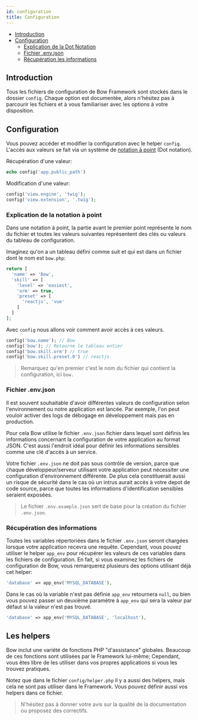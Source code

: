 ```yaml
---
id: configuration
title: Configuration
---
```


- [Introduction](#introduction)
- [Configuration](#configuration)
  - [Explication de la Dot Notation](#explication-de-la-dot-notation)
  - [Fichier .env.json](#fichier-env-json)
  - [Récupération les informations](#récupération-les-informations)

## Introduction

Tous les fichiers de configuration de Bow Framework sont stockés dans le dossier `config`. Chaque option est documentée, alors n'hésitez pas à parcourir les fichiers et à vous familiariser avec les options à votre disposition.

## Configuration

Vous pouvez accéder et modifier la configuration avec le helper `config`. L'accès aux valeurs se fait via un système de [notation à point](#explication-de-la-notation-a-point) (Dot notation).

Récupération d'une valeur:

```php
echo config('app.public_path')
```

Modification d'une valeur:

```php
config('view.engine', 'twig');
config('view.extension', '.twig');
```

### Explication de la notation à point

Dans une notation à point, la partie avant le premier point représente le nom du fichier et toutes les valeurs suivantes
représentent des clés ou valeurs du tableau de configuration.

Imaginez qu'on a un tableau défini comme suit et qui est dans un fichier dont le nom est `bow.php`:

```php
return [
  'name' => 'Bow',
  'skill' => [
    'level' => 'easiest',
    'orm' => true,
    'preset' => [
      'reactjs', 'vue'
    ]
  ]
];
```

Avec `config` nous allons voir comment avoir accès à ces valeurs.

```php
config('bow.name'); // Bow
config('bow'); // Retourne le tableau entier
config('bow.skill.orm') // true
config('bow.skill.preset.0') // reactjs
```

> Remarquez qu'en premier c'est le nom du fichier qui contient la configuration, ici `bow.`

### Fichier .env.json

Il est souvent souhaitable d'avoir différentes valeurs de configuration selon l'environnement ou notre application est lancée. Par exemple, l'on
peut vouloir activer des logs de débogage en développement mais pas en production.

Pour cela Bow utilise le fichier `.env.json` fichier dans lequel sont définis les informations concernant la configuration de votre application au format JSON. C'est aussi l'endroit idéal pour définir les informations sensibles comme une clé d'accès à un service.

Votre fichier `.env.json` ne doit pas sous contrôle de version, parce que chaque développeur/serveur utilisant votre application peut nécessiter une configuration d'environnement différente. De plus cela constituerait aussi un risque de sécurité dans le cas où un intrus aurait accès à votre depot de code source, parce que toutes les informations d'identification sensibles seraient exposées.

> Le fichier `.env.example.json` sert de base pour la création du fichier `.env.json`.

### Récupération des informations

Toutes les variables répertoriées dans le fichier `.env.json` seront chargées lorsque votre application recevra une requête. Cependant, vous pouvez utiliser le helper `app_env` pour récupérer les valeurs de ces variables dans les fichiers de configuration. En fait, si vous examinez les fichiers de configuration de Bow, vous remarquerez plusieurs des options utilisant déjà cet helper:

```php
'database' => app_env('MYSQL_DATABASE'),
```

Dans le cas où la variable n'est pas définie `app_env` retournera `null`, ou bien vous pouvez passer un deuxième paramètre à `app_env` qui sera la valeur par défaut si la valeur n'est pas trouvé.

```php
'database' => app_env('MYSQL_DATABASE', 'localhost'),
```

## Les helpers

Bow inclut une variété de fonctions PHP "d'assistance" globales. Beaucoup de ces fonctions sont utilisées par le Framework lui-même; Cependant, vous êtes libre de les utiliser dans vos propres applications si vous les trouvez pratiques.

Notez que dans le fichier `config/helper.php` il y a aussi des helpers, mais cela ne sont pas utiliser dans le Framework. Vous pouvez définir aussi vos helpers dans ce fichier.

> N'hésitez pas à donner votre avis sur la qualité de la documentation ou proposez des correctifs.
